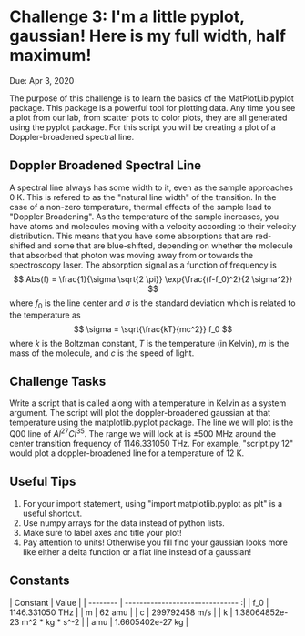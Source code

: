 # Challenge 3: I'm a little pyplot, gaussian!  Here is my full width, half maximum!

Due: Apr 3, 2020

The purpose of this challenge is to learn the basics of the MatPlotLib.pyplot package.  This package is a powerful tool for plotting data.  Any time you see a plot from our lab, from scatter plots to color plots, they are all generated using the pyplot package.  For this script you will be creating a plot of a Doppler-broadened spectral line.

## Doppler Broadened Spectral Line

A spectral line always has some width to it, even as the sample approaches 0 K.  This is refered to as the "natural line width" of the transition.  In the case of a non-zero temperature, thermal effects of the sample lead to "Doppler Broadening".  As the temperature of the sample increases, you have atoms and molecules moving with a velocity according to their velocity distribution.  This means that you have some absorptions that are red-shifted and some that are blue-shifted, depending on whether the molecule that absorbed that photon was moving away from or towards the spectroscopy laser.  The absorption signal as a function of frequency is $$ Abs(f) = \frac{1}{\sigma \sqrt{2 \pi}} \exp{\frac{(f-f_0)^2}{2 \sigma^2}} $$ where $f_0$ is the line center and $\sigma$ is the standard deviation which is related to the temperature as $$ \sigma = \sqrt{\frac{kT}{mc^2}} f_0 $$ where $k$ is the Boltzman constant, $T$ is the temperature (in Kelvin), $m$ is the mass of the molecule, and $c$ is the speed of light.

## Challenge Tasks

Write a script that is called along with a temperature in Kelvin as a system argument.  The script will plot the doppler-broadened gaussian at that temperature using the matplotlib.pyplot package.  The line we will plot is the Q00 line of $Al^{27}Cl^{35}$.  The range we will look at is $\pm 500$ MHz around the center transition frequency of 1146.331050 THz.  For example, "script.py 12" would plot a doppler-broadened line for a temperature of 12 K.

## Useful Tips

1. For your import statement, using "import matplotlib.pyplot as plt" is a useful shortcut.
2. Use numpy arrays for the data instead of python lists.
3. Make sure to label axes and title your plot!
4. Pay attention to units!  Otherwise you fill find your gaussian looks more like either a delta function or a flat line instead of a gaussian!


## Constants

| Constant | Value                            |
| -------- | ------------------------------- :|
| f_0      | 1146.331050 THz                  |
| m        | 62 amu          				  |
| c        | 299792458 m/s                    |
| k        | 1.38064852e-23 m^2 * kg * s^-2 |
| amu      | 1.6605402e-27 kg                 |
